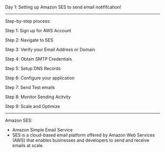 Day 1: Setting up Amazon SES to send email notififcation!

---------------------------------------------------------------------------------------------------
Step-by-step process:

Step 1: Sign up for AWS Account

Step 2: Navigate to SES

Step 3: Verify your Email Address or Domain

Step 4: Obtain SMTP Credentials

Step 5: Setup DNS Records

Step 6: Configure your application

Step 7: Send Test emails

Step 8: Monitor Sending Acitvity

Step 9: Scale and Optimize

---------------------------------------------------------------------------------------------------

Amazon SES:
- Amazon Simple Email Service
- SES is a cloud-based email platform offered by Amazon Web Services (AWS) that enables businesses and developers to send and receive emails at scale.

